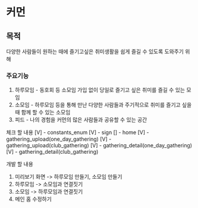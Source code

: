 # 커먼

## 목적 ##
다양한 사람들이 원하는 때에 즐기고싶은 취미생활을 쉽게 즐길 수 있도록 도와주기 위해

### 주요기능 ###
1. 하루모임 - 동호회 등 소모임 가입 없이 당일로 즐기고 싶은 취미를 즐길 수 있는 모임
2. 소모임 - 하루모임 등을 통해 만난 다양한 사람들과 주기적으로 취미를 즐기고 싶을 때 함께 할 수 있는 소모임
3. 피드 - 나의 경험을 커먼의 많은 사람들과 공유할 수 있는 공간

체크 할 내용
[V] - constants_enum
[V] - sign
[] - home
[V] - gathering_upload(one_day_gathering)
[V] - gathering_upload(club_gathering)
[V] - gathering_detail(one_day_gathering)
[V] - gathering_detail(club_gathering)

개발 할 내용
1. 미리보기 화면 -> 하루모임 만들기, 소모임 만들기
2. 하루모임 -> 소모임과 연결짓기
3. 소모임 -> 하루모임과 연결짓기
4. 메인 홈 수정하기